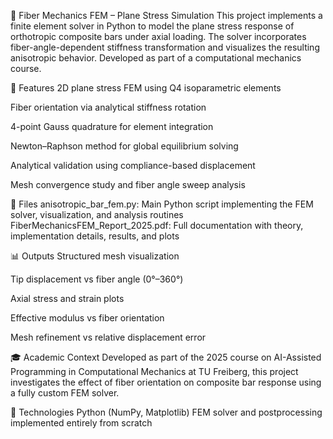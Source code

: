 🧮 Fiber Mechanics FEM – Plane Stress Simulation
This project implements a finite element solver in Python to model the plane stress response of orthotropic composite bars under axial loading. The solver incorporates fiber-angle-dependent stiffness transformation and visualizes the resulting anisotropic behavior. Developed as part of a computational mechanics course.

📌 Features
2D plane stress FEM using Q4 isoparametric elements

Fiber orientation via analytical stiffness rotation

4-point Gauss quadrature for element integration

Newton–Raphson method for global equilibrium solving

Analytical validation using compliance-based displacement

Mesh convergence study and fiber angle sweep analysis

🧾 Files
anisotropic_bar_fem.py: Main Python script implementing the FEM solver, visualization, and analysis routines
FiberMechanicsFEM_Report_2025.pdf: Full documentation with theory, implementation details, results, and plots

📊 Outputs
Structured mesh visualization

Tip displacement vs fiber angle (0°–360°)

Axial stress and strain plots

Effective modulus vs fiber orientation

Mesh refinement vs relative displacement error

🎓 Academic Context
Developed as part of the 2025 course on AI-Assisted Programming in Computational Mechanics at TU Freiberg, this project investigates the effect of fiber orientation on composite bar response using a fully custom FEM solver.

🔧 Technologies
Python (NumPy, Matplotlib)
FEM solver and postprocessing implemented entirely from scratch
